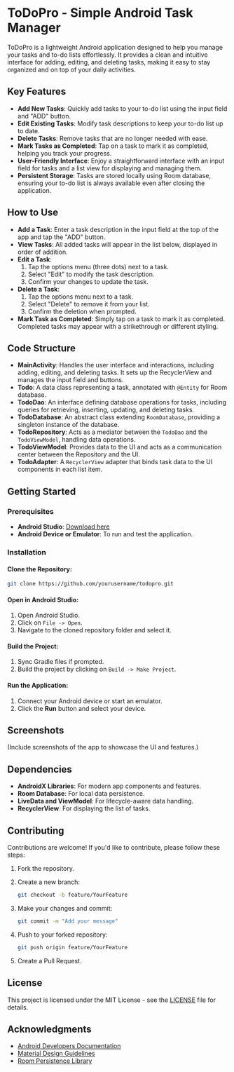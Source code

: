 
# ToDoPro - Simple Android Task Manager

ToDoPro is a lightweight Android application designed to help you manage your tasks and to-do lists effortlessly. It provides a clean and intuitive interface for adding, editing, and deleting tasks, making it easy to stay organized and on top of your daily activities.

## Key Features

- **Add New Tasks**: Quickly add tasks to your to-do list using the input field and "ADD" button.
- **Edit Existing Tasks**: Modify task descriptions to keep your to-do list up to date.
- **Delete Tasks**: Remove tasks that are no longer needed with ease.
- **Mark Tasks as Completed**: Tap on a task to mark it as completed, helping you track your progress.
- **User-Friendly Interface**: Enjoy a straightforward interface with an input field for tasks and a list view for displaying and managing them.
- **Persistent Storage**: Tasks are stored locally using Room database, ensuring your to-do list is always available even after closing the application.

## How to Use

- **Add a Task**: Enter a task description in the input field at the top of the app and tap the "ADD" button.
- **View Tasks**: All added tasks will appear in the list below, displayed in order of addition.
- **Edit a Task**:
  1. Tap the options menu (three dots) next to a task.
  2. Select "Edit" to modify the task description.
  3. Confirm your changes to update the task.
- **Delete a Task**:
  1. Tap the options menu next to a task.
  2. Select "Delete" to remove it from your list.
  3. Confirm the deletion when prompted.
- **Mark Task as Completed**: Simply tap on a task to mark it as completed. Completed tasks may appear with a strikethrough or different styling.

## Code Structure

- **MainActivity**: Handles the user interface and interactions, including adding, editing, and deleting tasks. It sets up the RecyclerView and manages the input field and buttons.
- **Todo**: A data class representing a task, annotated with `@Entity` for Room database.
- **TodoDao**: An interface defining database operations for tasks, including queries for retrieving, inserting, updating, and deleting tasks.
- **TodoDatabase**: An abstract class extending `RoomDatabase`, providing a singleton instance of the database.
- **TodoRepository**: Acts as a mediator between the `TodoDao` and the `TodoViewModel`, handling data operations.
- **TodoViewModel**: Provides data to the UI and acts as a communication center between the Repository and the UI.
- **TodoAdapter**: A `RecyclerView` adapter that binds task data to the UI components in each list item.

## Getting Started

### Prerequisites

- **Android Studio**: [Download here](https://developer.android.com/studio)
- **Android Device or Emulator**: To run and test the application.

### Installation

#### Clone the Repository:

```bash
git clone https://github.com/yourusername/todopro.git
```

#### Open in Android Studio:

1. Open Android Studio.
2. Click on `File -> Open`.
3. Navigate to the cloned repository folder and select it.

#### Build the Project:

1. Sync Gradle files if prompted.
2. Build the project by clicking on `Build -> Make Project`.

#### Run the Application:

1. Connect your Android device or start an emulator.
2. Click the **Run** button and select your device.

## Screenshots

(Include screenshots of the app to showcase the UI and features.)

## Dependencies

- **AndroidX Libraries**: For modern app components and features.
- **Room Database**: For local data persistence.
- **LiveData and ViewModel**: For lifecycle-aware data handling.
- **RecyclerView**: For displaying the list of tasks.

## Contributing

Contributions are welcome! If you'd like to contribute, please follow these steps:

1. Fork the repository.
2. Create a new branch:

    ```bash
    git checkout -b feature/YourFeature
    ```

3. Make your changes and commit:

    ```bash
    git commit -m "Add your message"
    ```

4. Push to your forked repository:

    ```bash
    git push origin feature/YourFeature
    ```

5. Create a Pull Request.

## License

This project is licensed under the MIT License - see the [LICENSE](LICENSE) file for details.

## Acknowledgments

- [Android Developers Documentation](https://developer.android.com/docs)
- [Material Design Guidelines](https://material.io/design)
- [Room Persistence Library](https://developer.android.com/training/data-storage/room)
